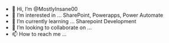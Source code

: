- 👋 Hi, I’m @MostlyInsane00
- 👀 I’m interested in ... SharePoint, Powerapps, Power Automate
- 🌱 I’m currently learning ... Sharepoint Development 
- 💞️ I’m looking to collaborate on ...
- 📫 How to reach me ...

<!---
MostlyInsane00/MostlyInsane00 is a ✨ special ✨ repository because its `README.md` (this file) appears on your GitHub profile.
You can click the Preview link to take a look at your changes.
--->
